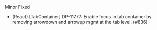 Minor
Fixed
- (React) [TabContainer] DP-11777: Enable focus in tab container by removing arrowdown and arrowup mgmt at the tab level. (#836)